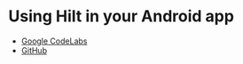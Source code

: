 # Using Hilt in your Android app
* [Google CodeLabs](https://developer.android.com/codelabs/android-hilt#0)
* [GitHub](https://github.com/googlecodelabs/android-hilt)